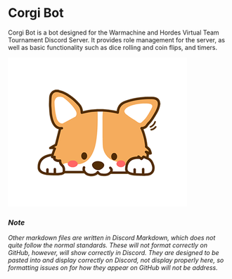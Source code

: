 # Corgi Bot

Corgi Bot is a bot designed for the Warmachine and Hordes Virtual Team Tournament Discord Server. It provides role management for the server, as well as basic functionality such as dice rolling and coin flips, and timers.

![](images/Corgibot.png)

### *Note*
*Other markdown files are written in Discord Markdown, which does not quite follow the normal standards. These will not format correctly on GitHub, however, will show correctly in Discord. They are designed to be pasted into and display correctly on Discord, not display properly here, so formatting issues on for how they appear on GitHub will not be address.*